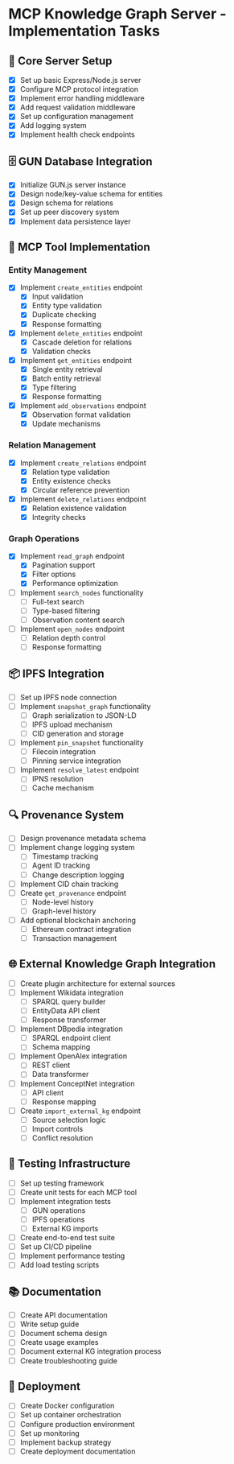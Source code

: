# MCP Knowledge Graph Server - Implementation Tasks

## 🔧 Core Server Setup

- [x] Set up basic Express/Node.js server
- [x] Configure MCP protocol integration
- [x] Implement error handling middleware
- [x] Add request validation middleware
- [x] Set up configuration management
- [x] Add logging system
- [x] Implement health check endpoints

## 🗄️ GUN Database Integration

- [x] Initialize GUN.js server instance
- [x] Design node/key-value schema for entities
- [x] Design schema for relations
- [x] Set up peer discovery system
- [x] Implement data persistence layer

## 📡 MCP Tool Implementation

### Entity Management

- [x] Implement `create_entities` endpoint
  - [x] Input validation
  - [x] Entity type validation
  - [x] Duplicate checking
  - [x] Response formatting
- [x] Implement `delete_entities` endpoint
  - [x] Cascade deletion for relations
  - [x] Validation checks
- [x] Implement `get_entities` endpoint
  - [x] Single entity retrieval
  - [x] Batch entity retrieval
  - [x] Type filtering
  - [x] Response formatting
- [x] Implement `add_observations` endpoint
  - [x] Observation format validation
  - [x] Update mechanisms

### Relation Management

- [x] Implement `create_relations` endpoint
  - [x] Relation type validation
  - [x] Entity existence checks
  - [x] Circular reference prevention
- [x] Implement `delete_relations` endpoint
  - [x] Relation existence validation
  - [x] Integrity checks

### Graph Operations

- [x] Implement `read_graph` endpoint
  - [x] Pagination support
  - [x] Filter options
  - [x] Performance optimization
- [ ] Implement `search_nodes` functionality
  - [ ] Full-text search
  - [ ] Type-based filtering
  - [ ] Observation content search
- [ ] Implement `open_nodes` endpoint
  - [ ] Relation depth control
  - [ ] Response formatting

## 📦 IPFS Integration

- [ ] Set up IPFS node connection
- [ ] Implement `snapshot_graph` functionality
  - [ ] Graph serialization to JSON-LD
  - [ ] IPFS upload mechanism
  - [ ] CID generation and storage
- [ ] Implement `pin_snapshot` functionality
  - [ ] Filecoin integration
  - [ ] Pinning service integration
- [ ] Implement `resolve_latest` endpoint
  - [ ] IPNS resolution
  - [ ] Cache mechanism

## 🔍 Provenance System

- [ ] Design provenance metadata schema
- [ ] Implement change logging system
  - [ ] Timestamp tracking
  - [ ] Agent ID tracking
  - [ ] Change description logging
- [ ] Implement CID chain tracking
- [ ] Create `get_provenance` endpoint
  - [ ] Node-level history
  - [ ] Graph-level history
- [ ] Add optional blockchain anchoring
  - [ ] Ethereum contract integration
  - [ ] Transaction management

## 🌐 External Knowledge Graph Integration

- [ ] Create plugin architecture for external sources
- [ ] Implement Wikidata integration
  - [ ] SPARQL query builder
  - [ ] EntityData API client
  - [ ] Response transformer
- [ ] Implement DBpedia integration
  - [ ] SPARQL endpoint client
  - [ ] Schema mapping
- [ ] Implement OpenAlex integration
  - [ ] REST client
  - [ ] Data transformer
- [ ] Implement ConceptNet integration
  - [ ] API client
  - [ ] Response mapping
- [ ] Create `import_external_kg` endpoint
  - [ ] Source selection logic
  - [ ] Import controls
  - [ ] Conflict resolution

## 🧪 Testing Infrastructure

- [ ] Set up testing framework
- [ ] Create unit tests for each MCP tool
- [ ] Implement integration tests
  - [ ] GUN operations
  - [ ] IPFS operations
  - [ ] External KG imports
- [ ] Create end-to-end test suite
- [ ] Set up CI/CD pipeline
- [ ] Implement performance testing
- [ ] Add load testing scripts

## 📚 Documentation

- [ ] Create API documentation
- [ ] Write setup guide
- [ ] Document schema design
- [ ] Create usage examples
- [ ] Document external KG integration process
- [ ] Create troubleshooting guide

## 🚀 Deployment

- [ ] Create Docker configuration
- [ ] Set up container orchestration
- [ ] Configure production environment
- [ ] Set up monitoring
- [ ] Implement backup strategy
- [ ] Create deployment documentation
